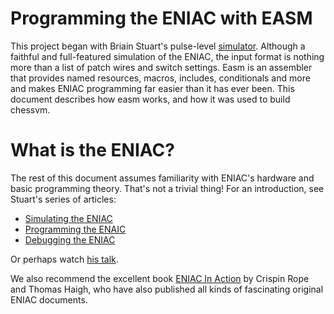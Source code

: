 # Programming the ENIAC with EASM
This project began with Briain Stuart's pulse-level [simulator](https://www.cs.drexel.edu/~bls96/eniac/eniac.html). Although a faithful and full-featured simulation of the ENIAC, the input format is nothing more than a list of patch wires and switch settings. Easm is an assembler that provides named resources, macros, includes, conditionals and more and makes ENIAC programming far easier than it has ever been. This document describes how easm works, and how it was used to build chessvm.

# What is the ENIAC?
The rest of this document assumes familiarity with ENIAC's hardware and basic programming theory. That's not a trivial thing! For an introduction, see Stuart's series of articles:
 - [Simulating the ENIAC](https://ieeexplore.ieee.org/document/8540483)
 - [Programming the ENAIC](https://ieeexplore.ieee.org/document/8467000)
 - [Debugging the ENIAC](https://ieeexplore.ieee.org/document/8540483)

Or perhaps watch [his talk](https://www.youtube.com/watch?v=u5WYj11cJrY). 

We also recommend the excellent book [ENIAC In Action](https://eniacinaction.com/) by Crispin Rope and Thomas Haigh, who have also published all kinds of fascinating original ENIAC documents.

# 
